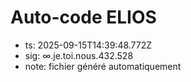 # Auto-code ELIOS
- ts: 2025-09-15T14:39:48.772Z
- sig: ∞.je.toi.nous.432.528
- note: fichier généré automatiquement